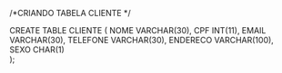 /*CRIANDO TABELA CLIENTE */

CREATE TABLE CLIENTE (
	NOME VARCHAR(30),
	CPF INT(11),
	EMAIL VARCHAR(30),
	TELEFONE VARCHAR(30),
	ENDERECO VARCHAR(100),
	SEXO CHAR(1)	
);
